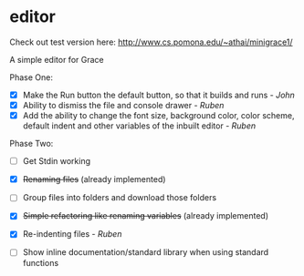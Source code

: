 editor
======

Check out test version here: http://www.cs.pomona.edu/~athai/minigrace1/

A simple editor for Grace

Phase One:
- [X] Make the Run button the default button, so that it builds and runs - *John*
- [X] Ability to dismiss the file and console drawer - *Ruben*
- [X] Add the ability to change the font size, background color, color scheme, default indent and other variables of the inbuilt editor - *Ruben*

Phase Two:
- [ ] Get Stdin working
- [X] ~~Renaming files~~ (already implemented)
- [ ] Group files into folders and download those folders
- [X] ~~Simple refactoring like renaming variables~~ (already implemented)
- [X] Re-indenting files - *Ruben*
- [ ] Show inline documentation/standard library when using standard functions

